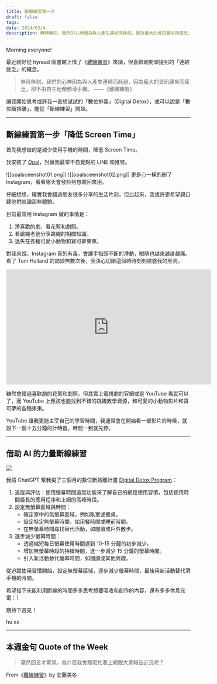 ```yaml
---
title: 斷線練習第一步
draft: false
tags: 
date: 2024/03/4
description: 無時無刻，我們的心神因為與人產生連結而耗弱，因為龐大的資訊襲來而疲乏，卻不由自主地頻頻滑手機。
---
```

Morning everyone!

最近剛好從 hyread 圖書館上借了《[離線練習](https://ncl.ebook.hyread.com.tw/bookDetail.jsp?id=290849&ref=chinghannhu.com)》來讀，很喜歡剛開頭提到的「連結疲乏」的概念。

> 無時無刻，我們的心神因為與人產生連結而耗弱，因為龐大的資訊襲來而疲乏，卻不由自主地頻頻滑手機。 ——《離線練習》

讓我開始思考或許我一直想試試的「數位排毒」（Digital Detox），或可以說是「數位斷捨離」，能從「斷線練習」開始。

---

## **斷線練習第一步「降低 Screen Time」**

首先我想做的是減少使用手機的時間，降低 Screen Time。

我安裝了 [Opal](https://www.opal.so/?ref=chinghannhu.com)，封鎖我最常不自覺點的 LINE 和推特。

![[opalsceenshot01.png]]
![[opalsceenshot02.png]]
更是心一橫的刪了 Instagram，看看哪天會發抖到想裝回來用。

仔細想想，確實我會錯過朋友很多分享的生活片刻，但比起來，我或許更希望親口聽他們談論那些體驗。

目前最常用 Instagram 做的事情是：

1. 滑喜歡的劇，看花絮和劇照。
2. 看跳繩老爸分享跳繩的相關知識。
3. 迷失在各種可愛小動物和寶可夢東東。

對我來說，Instagram 真的有毒，會讓手指頭不斷的滑動，眼睛也越來越痠越痛。看了 Tom Holland 的訪談無數次後，我決心切斷這個時時刻刻誘惑我的黑洞。

<iframe width="560" height="315" src="https://www.youtube.com/embed/EFCKHJ-8dSA?si=7AXMoN72UcLVZHv9" title="YouTube video player" frameborder="0" allow="accelerometer; autoplay; clipboard-write; encrypted-media; gyroscope; picture-in-picture; web-share" referrerpolicy="strict-origin-when-cross-origin" allowfullscreen></iframe>

雖然會錯過喜歡劇的花絮和劇照，但其實上電視劇的官網或是 YouTube 看就可以了，而 YouTube 上應該也能找到不錯的跳繩教學資源，和可愛的小動物影片和寶可夢的各種東東。

YouTube 讓我更能主宰自己的學習時間，我通常會在開始看一部影片的時候，就設下一個十五分鐘的計時器，時間一到就先停。

---

## **借助 AI 的力量斷線練習**

![](https://media.tenor.com/v4JrLPsJsgMAAAAC/its-time-to-stop-just-stop.gif)

我請 ChatGPT 幫我擬了三個月的數位斷捨離計畫 [Digital Detox Program](https://chat.openai.com/share/f549c825-84fa-470d-8822-7a857ebb70a6?ref=chinghannhu.com)：

1. 追蹤與評估：使用螢幕時間追蹤功能來了解自己的網路使用習慣，包括使用時間最長的應用程序和上網的高峰時段。
2. 設定無螢幕區域與時間：
    - 確定家中的無螢幕區域，例如臥室或餐桌。
    - 設定特定無螢幕時間，如用餐時間或睡前時間。
    - 在無螢幕時間尋找替代活動，如閱讀或戶外散步。
3. 逐步減少螢幕時間：
    - 透過縮短每日螢幕使用時間達到 10-15 分鐘的初步減少。
    - 增加無螢幕時段的持續時間，進一步減少 15 分鐘的螢幕時間。
    - 引入新活動替代螢幕時間，如閱讀或其他興趣。

從追蹤使用習慣開始，設定無螢幕區域，逐步減少螢幕時間，最後用新活動替代滑手機的時間。

希望接下來能利用斷線的時間多多思考想要吸收和創作的內容，還有多多休息充電：）

期待下週見！

hu xx

---

## **本週金句 Quote of the Week**

> 驀然回首才驚覺，為什麼我會那麼忙著上網跟大家報告近況呢？

From《[離線練習](https://r10.to/hkr31h?ref=chinghannhu.com)》by 安藤美冬